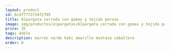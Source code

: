 ```yaml
---
layout: product
id: 6c4f7772734f2705
title: Alpargata cerrada con gomas y tejido poroso 
image: img/productos/alpargatas/Alpargata cerrada con gomas y tejido poroso =35=doble=marrón verde kaki amarillo mostaza caballero.webp
price: 35
tags: doble
description: marrón verde kaki amarillo mostaza caballero
order: 0
---
```

